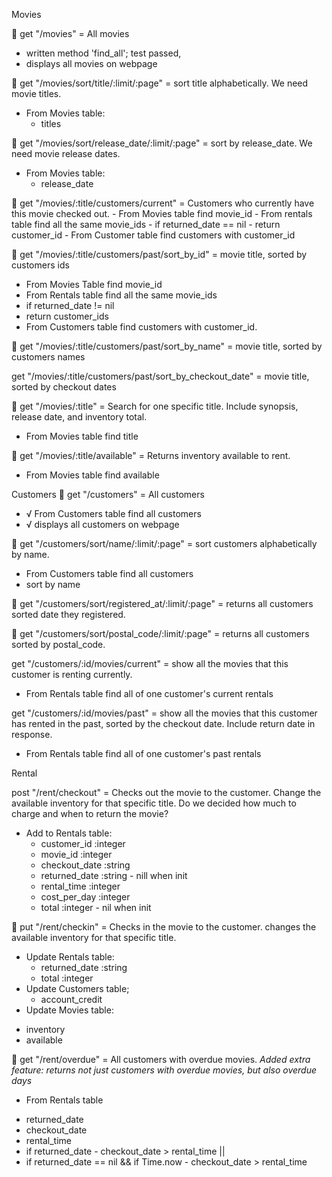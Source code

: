 Movies

🔵 get "/movies" = All movies
 - written method 'find_all'; test passed,
 - displays all movies on webpage

🔵 get "/movies/sort/title/:limit/:page" = sort title alphabetically. We need movie titles.
  * From Movies table:
    - titles

🔵 get "/movies/sort/release_date/:limit/:page" = sort by release_date. We need movie release dates.
  * From Movies table:
    - release_date

🔵 get "/movies/:title/customers/current" = Customers who currently have this movie checked out.
    - From Movies table find movie_id
    - From rentals table find all the same movie_ids
    - if returned_date == nil
    - return customer_id
    - From Customer table find customers with customer_id

🔵 get "/movies/:title/customers/past/sort_by_id" = movie title, sorted by customers ids
  - From Movies Table find movie_id
  - From Rentals table find all the same movie_ids
  - if returned_date != nil
  - return customer_ids
  - From Customers table find customers with customer_id.

🔵 get "/movies/:title/customers/past/sort_by_name" = movie title, sorted by customers names

get "/movies/:title/customers/past/sort_by_checkout_date" = movie title, sorted by checkout dates

🔵 get "/movies/:title" = Search for one specific title. Include synopsis, release date, and inventory total.
 - From Movies table find title

🔵 get "/movies/:title/available" = Returns inventory available to rent.
  - From Movies table find available

Customers
🔵 get "/customers" = All customers
  - √ From Customers table find all customers
  - √ displays all customers on webpage

🔵 get "/customers/sort/name/:limit/:page" = sort customers alphabetically by name.
  - From Customers table find all customers
  - sort by name

🔵 get "/customers/sort/registered_at/:limit/:page" = returns all customers sorted date they registered.

🔵 get "/customers/sort/postal_code/:limit/:page" = returns all customers sorted by postal_code.

get "/customers/:id/movies/current" = show all the movies that this customer is renting currently.
  - From Rentals table find all of one customer's current rentals


get "/customers/:id/movies/past" = show all the movies that this customer has rented in the past, sorted by the checkout date. Include return date in response.
 - From Rentals table find all of one customer's past rentals

Rental

post "/rent/checkout" = Checks out the movie to the customer. Change the available inventory for that specific title. Do we decided how much to charge and when to return the movie?
 * Add to Rentals table:
   - customer_id :integer
   - movie_id :integer
   - checkout_date :string
   - returned_date :string - nill when init
   - rental_time :integer
   - cost_per_day :integer
   - total :integer - nil when init

🔵 put "/rent/checkin" = Checks in the movie to the customer. changes the available inventory for that specific title.
 * Update Rentals table:
   - returned_date :string
   - total :integer
 * Update Customers table;  
   - account_credit
 * Update Movies table:
  - inventory
  - available

🔵 get "/rent/overdue" = All customers with overdue movies. *Added extra feature: returns not just customers with overdue movies, but also overdue days*
 * From Rentals table
  - returned_date
  - checkout_date
  - rental_time
  - if returned_date - checkout_date > rental_time ||
  - if returned_date ==  nil && if Time.now - checkout_date > rental_time

